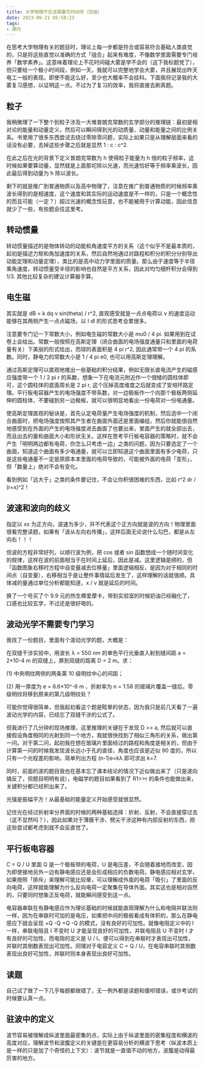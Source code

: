 ```yaml
---
title: 大学物理不应该需要花时间学（完结）
date: 2023-06-21 05:58:23
tags:
- 课内
---
```


在思考大学物理有关的题目时，理论上每一步都是符合或容易符合基础人类直觉的，只是将这些直觉以准确的方式「组合」起来有难度，不像数学里面需要专门培养「数学素养」。这意味着理论上不花时间碰大雾是学不会的（这下我标题党了），但只要给一个极小时间段，例如一天，我就可以完整地学会大雾，并且展现出昨天电工一般的表现。即使不能这么好，至少也大概率不会挂科。下面我将记录我的大雾复习感想，以证明这一点。不过为了复习的效率，我将直接去刷真题。

## 粒子

我稍微理了一下整个到粒子涉及一大堆普朗克常数的玄学部分的推理链：最初是相对论的能量和动量定义，然后可以瞬间得到光的动质量、动量和能量之间的比例关系。书里用了很多东西尝试去绕过零除零问题，实际上如果只是从理解层面来看的话没有必要，去掉这些步骤之后就是显然 1 : c : c^2. 

在此之后在光的背景下定义普朗克常数为 h 使得粒子能量为 h 倍的粒子频率，这时候如果要算动量，显然就是上面那坨除以光速，而光速恰好等于频率乘波长，因此最后得到动量为 h 除以波长。

剩下的就是推广到普通物质以及高中物理了，注意在推广到普通物质的时候频率乘波长得到的是相速度，这个速度和其实际的运动速度是不一样的，只是一个概念性的而且可能（一定？）超过光速的概念性玩意，也不能被用于计算动能，因此信息就少了一些，有些题会往这里考。

## 转动惯量

转动惯量描述的是物体转动的动能和角速度平方的关系（这个似乎不是最本质的，起初是描述力矩和角加速度的关系，然后自然地通过对路程和积分的积分分别导出动能定理和动量定理），类比的是高中动力学里面的质量。那么由于速度等于半径乘角速度，转动惯量受半径的影响也自然是平方关系，因此对均匀细杆积分会得到 1/3. 其他比较复杂的建议计算器手算。

## 电生磁

其实就是 dB = k dq v sin(theta) / r^2, 直观感受就是一点点电荷以 v 的速度运动能够在其两侧产生一点点磁场，以 I dl 的形式思考会累很多。

注意要专门记一下常数大小，例如电生磁的常数大小是 mu0 / 4 pi. 如果用到在试卷上会给出。常数一般按照在高斯定理（闭合曲面的电场强度通量只和里面的电荷量有关）下美丽的形式给出，而球的表面积是 4 pi r^2, 因此通常带一个 4 pi 的系数。同时，静电力的常数大小是 1 / 4 pi e0, 也可以用高斯定理理解。

通过高斯定理可以直观地推出一些基础的积分结果，例如无限长直电流产生的磁感应强度带一个 1 / 2 pi r 的系数，想象一下在电流元附近作一个很矮的圆柱体即可，这个圆柱体的底面周长是 2 pi r, 这个压掉高度维度之后就变成了安培环路定理。平行板电容器产生的电场强度不带系数，对一边极板作一个向那个极板两侧延伸的圆柱体，不要碰到另一边极板，就可以很明显地看出一份电荷对一份电通量。

使高斯定理直观的秘诀是，首先认定电荷量产生电场强度的机制，然后选中一个闭合曲面时，把电场强度按照其产生者在曲面外面还是里面编组，然后你就能很自然地感受到在外面的产生的电场强度进去曲面了也要出来，里面产生的就全部出去，而且出去的量和曲面大小和形状无关。这样在思考平行板电容器的策略时，就不会产生「明明两边都有电荷，你怎么只考虑一边」之类的问题，因为只要选定了一个曲面，知道这个曲面有多少电通量，就可以立即知道这个曲面里面有多少电荷，只是这些电通量不一定是原原本本里面的电荷导致的，可能被外面的电荷「变形」，但「数量上」绝对不会有变化。

看到例如「远大于」之类的条件要记住，不会让你积很困难的东西，比如 r^2 dr / (r+x)^2！

## 波速和波向的歧义

指定以 xx 为正方向，波速为多少，并不代表这个正方向就是波的方向！物理里面很看完整读题，如果有「波从左向右传播」，这样后面无论说什么勾巴，都是从左向右！！！

但波的方程非常好列，以顺行波为例，把 cos 或者 sin 函数想成一个随时间变化的规律，这样在波的前面相当于在时间上延后，因此是减。这里逻辑是顺的，但「函数图象右移时方程中自变量减去位移量」里面逻辑相反，是因为对于相同的时间点（自变量），右移相当于是让整件事情延后发生了，这样理解的话就很顺。具体减的量通过单位分析都能知道，x / v 就是延后的时间。

换了一个号买了个 9.9 元的热生椰爱摩卡，带到实验室的时候奶油已经融化了，口感也比较玄学，不过还是很好喝的。

## 波动光学不需要专门学习

我找了一份题目，里面有个波动光学的题，大概是：

在双缝干涉实验中，用波长 λ = 550 nm 的单色平行光垂直入射到缝间距 a = 2×10-4 m 的双缝上，屏到双缝的距离 D = 2 m。求：

(1) 中央明纹两侧的两条第 10 级明纹中心的间距；

(2) 用一厚度为 e = 6.6×10^-6 m 、折射率为 n = 1.58 的玻璃片覆盖一缝后，零级明纹将移到原来的第几级明纹处？

可能你觉得很简单，但我起初看这个题是眩晕的状态，因为我只是前几天看了一遍波动光学的内容，已经忘了双缝干涉的公式了。

但我进行了几分钟的现场推理，这里推理的关键在于发现 D >> a, 然后就可以直接假设角度相同的光射到同一个地方，我就很快找到了相似三角形的关系，做出第一问。对于第二问，起初我在想在玻璃片里面经过的路程和角度是相关的，但由于计算第一问的时候我发现波长远小于孔的直径，角度也应该是近似 90 度的，所以只有一个光程差的影响，简单列出方程 (n-1)e=kλ 即可求出 k=7.

同时，前面的波的题目我也在基本忘了课本结论的情况下近似做出来了（只是波向搞反了，但题目明明有说），电磁学的题目如果看到了 R1>>r 的条件也能做出来，关键积分都已经积出来了。

光强是振幅平方！从最基础的能量定义开始感受就很显然。

记住光在经过折射率分界面的时候的两种基础选择：折射、反射，不会直接穿过去（这不显然吗？），因此如果对于薄膜干涉、劈尖干涉这种有内部反射的东西，把这些尝试都考虑到就不会反直觉了。

## 平行板电容器

C = Q / U 里面 Q 是一个极板带的电荷，U 是电压差，不会随着接地而改变，因为即使接地另外一边有静电感应还是会形成相应的负数电荷。静电感应相对玄学，如果按照「排斥」来理解可能比较晕，可以理解成外面的电荷「吸引」了里面的反向电荷，这样就能理解为什么反向电荷一定聚集在导体外面。其实这也是相对自然的，只要同时想象正反电荷，就能瞬间感受到这一点。

电容器串联在有静电感应作为理论基础的时候就能直观理解为什么和电阻并联法则一样，因为在串联时可加的是电压，如果把中间的极板看成有体积的，那么在静电感应下就会呈现 +Q -Q +Q -Q 的模式，没有良好的可加性。就像电阻定义中的 I 一样，串联电阻且 I 不变时 U 才能呈现良好的可加性，并联电阻且 U 不变时 I 才有良好的可加性，而电阻的定义是 U / I，便可以得到在串联时才表现出可加性，并联时其倒数表现出可加性。同理对于电容定义 C = Q / U，在电容串联时其倒数表现出良好可加性，并联时则本身表现出良好可加性。

## 读题

自己试了做了一下几乎每题都做错了，无一例外都是读题和傻呗错误，或许考试的时候要认真一点。

## 驻波中的定义

波节容易被理解成纵波里面最密集的点，实际上由于纵波里面的密集程度和横波的高度对应，理解波节和波腹定义的关键是在更容易分析的横波下思考（纵波本质上是一样的只是加了个奇怪的上下文）：波节就是一直值不动的地方，波腹是动得最厉害的地方。
